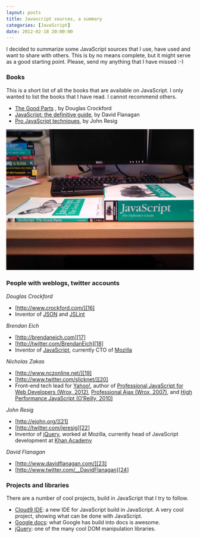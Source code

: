 ```yaml
---
layout: posts
title: Javascript sources, a summary
categories: [JavaScript]
date: 2012-02-18 20:00:00 
---
```

I decided to summarize some JavaScript sources that I use, have used and want to share with others. This is by no means complete, but it might serve as a good starting point. Please, send my anything that I have missed :-)

### Books

This is a short list of all the books that are available on JavaScript. I only wanted to list the books that I have read. I cannot recommend others.

+ [The Good Parts][1] , by Douglas Crockford
+ [JavaScript: the definitive guide][2], by David Flanagan
+ [Pro JavaScript techniques][3], by John Resig

![The Good Parts vs the definitive guid](/images/javascript-the-good-parts-the-definitive-guide.jpg)

### People with weblogs, twitter accounts

_Douglas Crockford_
+ [http://www.crockford.com/][16]
+ Inventor of [JSON][4] and [JSLint][5]

_Brendan Eich_
+ [http://brendaneich.com][17]
+ [http://twitter.com/BrendanEich][18]
+ Inventor of [JavaScript][6], currently CTO of [Mozilla][7]

_Nicholas Zakas_
+ [http://www.nczonline.net/][19]
+ [http://www.twitter.com/slicknet/][20]
+ Front-end tech lead for [Yahoo!][8], 
author of [Professional JavaScript for Web Developers (Wrox, 2012)][9], [Professional Ajax (Wrox, 2007)][10], and [High Performance JavaScript
(O’Reilly, 2010)][11]

_John Resig_
+ [http://ejohn.org/][21]
+ [http://twitter.com/jeresig][22]
+ Inventor of [jQuery][12], worked at Mozilla, currently head of JavaScript development at [Khan Academy][13]

_David Flanagan_
+ [http://www.davidflanagan.com/][23]
+ [http://www.twitter.com/__DavidFlanagan][24]

### Projects and libraries

There are a number of cool projects, build in JavaScript that I try to follow.

+ [Cloud9 IDE][14]: a new IDE for JavaScript build in JavaScript. A very cool project, showing what can be done with JavaScript.
+ [Google docs][15]: what Google has build into docs is awesome. 
+ [jQuery][12]: one of the many cool DOM manipulation libraries.


[1]: http://www.amazon.com/JavaScript-Good-Parts-Douglas-Crockford/dp/0596517742/
[2]: http://www.amazon.com/JavaScript-Definitive-Guide-Activate-Guides/dp/0596805527/
[3]: http://jspro.org/
[4]: http://www.json.org/
[5]: http://www.jslint.com/lint.html
[6]: http://nl.wikipedia.org/wiki/JavaScript
[7]: http://mozilla.org
[8]: http://www.yahoo.com/
[9]: http://www.amazon.com/Professional-JavaScript-Developers-Nicholas-Zakas/dp/1118026691/
[10]: http://www.amazon.com/gp/product/0470109491
[11]: http://www.amazon.com/gp/product/059680279X
[12]: http://www.jquery.com/
[13]: http://www.khanacademy.org/
[14]: http://c9.io
[15]: http://www.google.com/docs/
[16]: http://www.crockford.com/
[17]: http://brendaneich.com
[18]: http://twitter.com/BrendanEich
[19]: http://www.nczonline.net/
[20]: http://www.twitter.com/slicknet/
[21]: http://ejohn.org/
[22]: http://twitter.com/jeresig
[23]: http://www.davidflanagan.com/
[24]: http://www.twitter.com/__DavidFlanagan